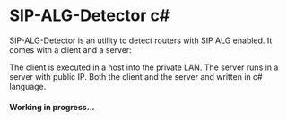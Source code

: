 # SIP-ALG-Detector c#

SIP-ALG-Detector is an utility to detect routers with SIP ALG enabled. It comes with a client and a server:

The client is executed in a host into the private LAN.
The server runs in a server with public IP.
Both the client and the server and written in c# language.

<h4> Working in progress... </h4>
